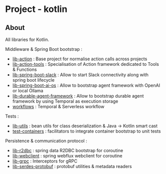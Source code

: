 # Project - kotlin

## About

All libraries for Kotlin.

Middleware & Spring Boot bootstrap :

* [lib-action](lib-action) : Base project for normalise action calls across projects
* [lib-action-tools](lib-action-tools) : Specialisation of Action framework dedicated to Tools & Functions
* [lib-spring-boot-slack](lib-spring-boot-slack) : Allow to start Slack connectivity along with spring boot lifecycle
* [lib-spring-boot-ai-os](lib-spring-boot-ai-os) : Allow to bootstrap agent framework with OpenAI or local Ollama
* [lib-durable-agent-framework](workflows/lib-durable-agent-framework) : Allow to bootstrap durable agent
  framework by using Temporal as execution storage 
* [workflows](workflows) : Temporal & Serverless workflow

Tests :

* [lib-utils](lib-utils) : bean utils for class deserialization & Java -> Kotlin smart cast
* [test-containers](test-containers) : facilitators to integrate container bootstrap to unit tests

Persistence & communication protocol :

* [lib-r2dbc](lib-r2dbc) : spring data R2DBC bootstrap for coroutine
* [lib-webclient](lib-webclient) : spring webflux webclient for coroutine
* [lib-grpc](lib-grpc) : Interceptors for gRPC
* [lib-serdes-protobuf](lib-serdes-protobuf) : protobuf utilities & metadata readers
